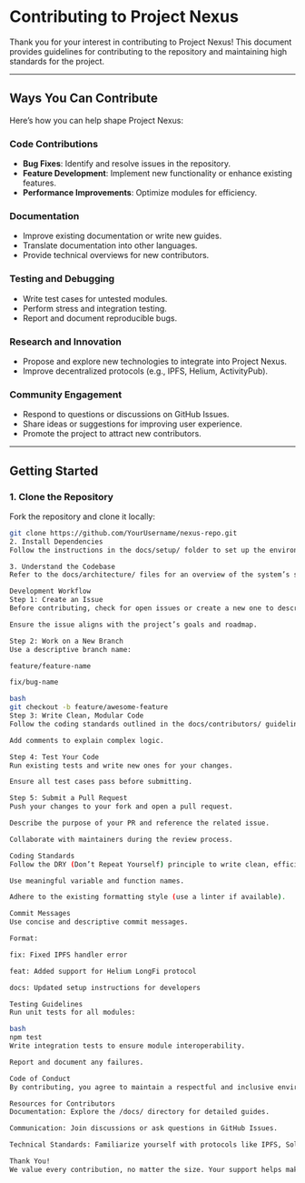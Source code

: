 # Contributing to Project Nexus

Thank you for your interest in contributing to Project Nexus! This document provides guidelines for contributing to the repository and maintaining high standards for the project.

---

## **Ways You Can Contribute**
Here’s how you can help shape Project Nexus:

### **Code Contributions**
- **Bug Fixes**: Identify and resolve issues in the repository.
- **Feature Development**: Implement new functionality or enhance existing features.
- **Performance Improvements**: Optimize modules for efficiency.

### **Documentation**
- Improve existing documentation or write new guides.
- Translate documentation into other languages.
- Provide technical overviews for new contributors.

### **Testing and Debugging**
- Write test cases for untested modules.
- Perform stress and integration testing.
- Report and document reproducible bugs.

### **Research and Innovation**
- Propose and explore new technologies to integrate into Project Nexus.
- Improve decentralized protocols (e.g., IPFS, Helium, ActivityPub).

### **Community Engagement**
- Respond to questions or discussions on GitHub Issues.
- Share ideas or suggestions for improving user experience.
- Promote the project to attract new contributors.

---

## **Getting Started**
### 1. **Clone the Repository**
Fork the repository and clone it locally:
```bash
git clone https://github.com/YourUsername/nexus-repo.git
2. Install Dependencies
Follow the instructions in the docs/setup/ folder to set up the environment.

3. Understand the Codebase
Refer to the docs/architecture/ files for an overview of the system’s structure.

Development Workflow
Step 1: Create an Issue
Before contributing, check for open issues or create a new one to describe your work.

Ensure the issue aligns with the project’s goals and roadmap.

Step 2: Work on a New Branch
Use a descriptive branch name:

feature/feature-name

fix/bug-name

bash
git checkout -b feature/awesome-feature
Step 3: Write Clean, Modular Code
Follow the coding standards outlined in the docs/contributors/ guidelines.

Add comments to explain complex logic.

Step 4: Test Your Code
Run existing tests and write new ones for your changes.

Ensure all test cases pass before submitting.

Step 5: Submit a Pull Request
Push your changes to your fork and open a pull request.

Describe the purpose of your PR and reference the related issue.

Collaborate with maintainers during the review process.

Coding Standards
Follow the DRY (Don’t Repeat Yourself) principle to write clean, efficient code.

Use meaningful variable and function names.

Adhere to the existing formatting style (use a linter if available).

Commit Messages
Use concise and descriptive commit messages.

Format:

fix: Fixed IPFS handler error

feat: Added support for Helium LongFi protocol

docs: Updated setup instructions for developers

Testing Guidelines
Run unit tests for all modules:

bash
npm test
Write integration tests to ensure module interoperability.

Report and document any failures.

Code of Conduct
By contributing, you agree to maintain a respectful and inclusive environment. Harassment or inappropriate behavior will not be tolerated.

Resources for Contributors
Documentation: Explore the /docs/ directory for detailed guides.

Communication: Join discussions or ask questions in GitHub Issues.

Technical Standards: Familiarize yourself with protocols like IPFS, Solid, and ActivityPub.

Thank You!
We value every contribution, no matter the size. Your support helps make Project Nexus a reality!
